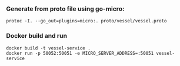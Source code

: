 ### Generate from proto file using **go-micro**:

    protoc -I. --go_out=plugins=micro:. proto/vessel/vessel.proto

### Docker build and run

    docker build -t vessel-service .
    docker run -p 50052:50051 -e MICRO_SERVER_ADDRESS=:50051 vessel-service